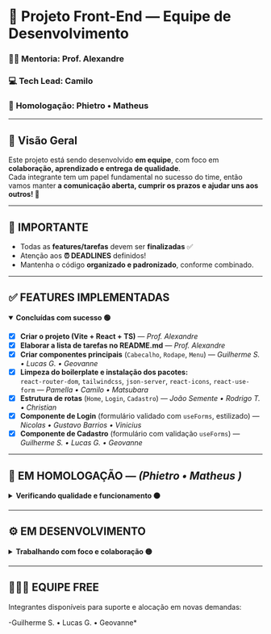 # 🚀 Projeto Front-End — Equipe de Desenvolvimento

### 👨‍🏫 **Mentoria:** Prof. Alexandre  
### 💻 **Tech Lead:** Camilo  
### 🧩 **Homologação:** Phietro • Matheus 

---

## 🧠 Visão Geral  
Este projeto está sendo desenvolvido **em equipe**, com foco em **colaboração, aprendizado e entrega de qualidade**.  
Cada integrante tem um papel fundamental no sucesso do time, então vamos manter **a comunicação aberta, cumprir os prazos e ajudar uns aos outros! 💪**

---

## 📅 **IMPORTANTE**
- Todas as **features/tarefas** devem ser **finalizadas** ✅  
- Atenção aos **⏰ DEADLINES** definidos!  
- Mantenha o código **organizado e padronizado**, conforme combinado.

---

## ✅ **FEATURES IMPLEMENTADAS**

<details open>
<summary><b>Concluídas com sucesso 🟢</b></summary>

- [x] **Criar o projeto (Vite + React + TS)** — *Prof. Alexandre*  
- [x] **Elaborar a lista de tarefas no README.md** — *Prof. Alexandre*  
- [x] **Criar componentes principais** (`Cabecalho`, `Rodape`, `Menu`) — *Guilherme S. • Lucas G. • Geovanne*  
- [x] **Limpeza do boilerplate e instalação dos pacotes:**  
  `react-router-dom`, `tailwindcss`, `json-server`, `react-icons`, `react-use-form` — *Pamella • Camilo • Matsubara*  
- [x] **Estrutura de rotas** (`Home`, `Login`, `Cadastro`) — *João Semente • Rodrigo T. • Christian*  
- [x] **Componente de Login** (formulário validado com `useForms`, estilizado) — *Nicolas • Gustavo Barrios • Vinicius*  
- [X] **Componente de Cadastro** (formulário com validação `useForms`) — *Guilherme S. • Lucas G. • Geovanne*  

</details>

---

## 🧪 **EM HOMOLOGAÇÃO** — *(Phietro • Matheus )*

<details>
<summary><b>Verificando qualidade e funcionamento 🟠</b></summary>

- [ ] **API com json-server**  
  Criar `db.json` + endpoint `/usuarios` com dados:  
  `[id, nome, nomeUser, email, avatar]` — *Cleidy • Yuri • Vendrameto • Rafael*  
  ⏰ **Deadline:** 22:40  

</details>

---

## ⚙️ **EM DESENVOLVIMENTO**

<details>
<summary><b>Trabalhando com foco e colaboração 🟡</b></summary>

- [ ] **Global.css** — *Guilherme S. • Lucas G. • Geovanne*  
- [ ] **Home dinâmica:** sistema de notícias com API pública (ex: UOL, TERRA, MSN) — *Pamella • Camilo • Matsubara*  
- [ ] **Cabeçalho com base em referência visual (asserts)** — *Wiclif • Gabriel Ambrosio • Paulo*  
- [ ] **Produtos no `db.json`** — *Nicolas • Gustavo Barrios • Vinicius*
- [ ] **Página de produtos:** exibir lista + incrementar carrinho ao clicar em “Comprar” — *Cleidy • Yuri • Vendrameto • Rafael* 
- [ ] **Pop de cadastro:** Exibir as funções para entrar com o usuario, utilizando de refêrencia a imagem de cadastro refêrencia — *João Vitor Santana • Felipe Ribeiro * 
- [ ] **App:** Criar as rotas no app, para navegar pelo site — *João Semente • Rodrigo T. • Christian* 
- [ ] **Patrocinadores:** Criar uma lista de alguns patrocinadores que temos e colocar no site, utilize de referência a imagem de patrocinadores — *Guilherme S. • Lucas G. • Geovanne*


</details>

---

## 🧑‍🤝‍🧑 **EQUIPE FREE**
Integrantes disponíveis para suporte e alocação em novas demandas:  

-Guilherme S. • Lucas G. • Geovanne* 
